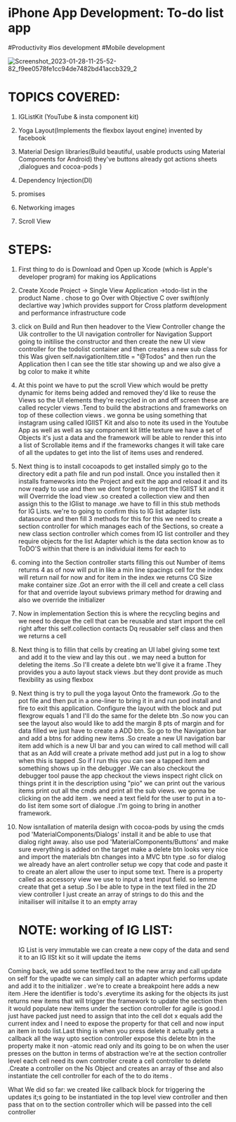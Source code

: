 # iPhone App Development: To-do list app

 #Productivity #ios development #Mobile development    

![Screenshot_2023-01-28-11-25-52-82_f9ee0578fe1cc94de7482bd41accb329_2](https://user-images.githubusercontent.com/93249038/215304690-a4d3e4c5-680e-4a07-85b4-912fd81e1f5d.jpg)


# TOPICS COVERED:
1) IGListKit (YouTube & insta component kit)
  
2) Yoga Layout(Implements the flexbox layout engine) invented by facebook 

3) Material Design libraries(Build beautiful, usable products using Material Components for Android) they've buttons already got actions sheets ,dialogues and cocoa-pods )

4) Dependency Injection(DI)

5) promises

6) Networking images 

7) Scroll View

 
# STEPS:

1) First thing to do is Download and Open up Xcode (which is Apple's developer program) for making ios Applications

2) Create Xcode Project -> Single View Application ->todo-list in the product Name . chose to go Over with Objective C over swift(only declartive way )which provides support for Cross platform development and performance infrastructure code

3) click on Build and Run then headover to the View Controller change the Uik controller to the UI navigation controller for Navigation Support going to initilise the constructor and then create the new UI view controller for the todolist container and then creates a new sub class for this Was given self.navigationItem.title = "@Todos" and then run the Application then I can see the title star showing up and we also give a bg color to make it white

4) At this point we have to put the scroll View which would be pretty dynamic for items being added and removed they'd like to reuse the Views so the UI elements they're recycled in on and off screen these are called recycler views .Tend to build the abstractions and frameworks on top of these collection views . we gonna be using something that instagram using called IGlIST Kit and also to note its used in the Youtube App as well as well as say component kit little texture we have a set of Objects it's just a data and the framework will be able to render this into a list of Scrollable items and if the frameworks changes it will take care of all the updates to get into the list of items uses and rendered.

5)  Next thing is to install cocoapods to get installed simply go to the directory edit a path file and run pod install. Once you installed then it installs frameworks into the Project and exit the app and reload it and its now ready to use and then we dont forget to import the IGlIST kit and it will Overrride the load view .so created a collection view and then assign this to the IGlist to manage .we have to fill in this stub methods for IG Lists. we're to going to confirm this to IG list adapter lists datasource and then fill 3 methods for this for this we need to create a section controller for which manages each of the Sections, so create a new class section controller which comes from IG list controller and they require objects for the list Adapter which is the data section know as to ToDO'S within that there is an individuial items for each to

6) coming into the Section controller starts filling this out Number of items returns 4 as of now will put in like a  min line spacings cell for the index will return nail for now and for item in the index we returns CG Size make container size .Got an error with the ill cell and create a cell class for that and override layout subviews primary method for drawing and also we override the initializer

7) Now in implementation Section this is where the recycling begins and we need to deque the cell that can be reusable and start import the cell right after this self.collection contacts Dq reusabler self class and then we returns a cell

8)  Next thing is to fillin that cells by creating an UI label giving some text and add it to the view and lay this out . we may need a button for deleting the items .So I'll create a delete btn we'll give it a frame .They provides you a auto layout stack views .but they dont provide as much flexibility as using flexbox

9) Next thing is try to pull the yoga layout Onto the framework .Go to the pot file and then put in a one-liner to bring it in and run pod install and fire to exit this application. Configure the layout with the block and put flexgrow equals 1 and I'll do the same for the delete btn .So now you can see the layout also would like to add the margin 8 pts of margin and for data filled we just have to create a ADD btn. So go to the Navigation bar and add a btns for adding new items .So create a new UI navigation bar item add which is a new UI bar and you can wired to call method will call that as an Add will create a private method add just put in a log to show when this is tapped .So if I run this you can see a tapped item and something shows up in the debugger .We can also checkout the debugger tool pause the app checkout the views inspect right click on things print it in the description using "pio" we can print out the various items print out all the cmds and print all the sub views. we gonna be clicking on the add item . we need a text field for the user to put in a to-do list item some sort of dialogue .I'm going to bring in another framework.

10) Now isntallation of materila design with cocoa-pods by using the cmds       
    pod 'MaterialComponents/Dialogs' install it and be able to use that dialog     right away. also use pod 'MaterialComponents/Buttons' and make sure everything is added on the target make a delete btn looks very nice and import the materials btn changes into a MVC btn type .so for dialog we already have an alert controller setup we copy that code and paste it to create an alert allow the user to input some text. There is a property called as accessory view we use to input a text input field. so lemme create that get a setup .So I be able to type in the text filed in the 2D view controller I just create an array of strings to do this and the initailiser will initailse it to an empty array
    # NOTE: working of IG LIST:
     IG List is very immutable we can create a new copy of the data and send it to an IG lISt kit so it will update the items

  Coming back, we add some textfiled.text to the new array and call update on self for the upadte we can simply call an adapter which performs update and add it to the initializer . we're to create  a breakpoint here adds a new item .Here the identifier is todo's .everytime its asking for the objects its just returns new items that will trigger the framework to update the section then it would populate new items under the section controller for agile is good.I just have packed just need to assign that into the cell dot x equals add the current index and I need to expose the property for that cell and now input an item in todo list.Last thing is when you press delete it actually gets a callback all the way upto section controller expose this delete btn in the property make it non -atomic read only and its going to be on when the user presses on the button in terms of abstraction we're at the section controller level each cell need its own controller create a cell controller to delete .Create a controller on the Ns Object and creates an array of thse and also instantiate the cell controller for each of the to do items .
 
 What We did so far: we created like callback block for triggering the updates it;s going to be instantiated in the top level view controller and then pass that on to the section controller which will be passed into the cell controller 

